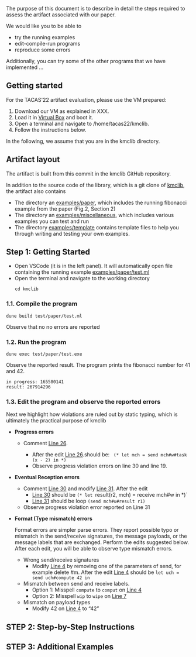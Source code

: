 The purpose of this document is to describe in detail the steps required to assess the artifact associated with our paper.
 
We would like you to be able to
 
* try the running examples 
* edit-compile-run programs
* reproduce some errors
 
Additionally, you can try some of the other programs that we have implemented ...
 
## Getting started
 
For the TACAS'22 artifact evaluation, please use the VM prepared:
 
1. Download our VM as explained in XXX.
2. Load it in [Virtual Box](https://www.virtualbox.org/) and boot it.
3. Open a terminal and navigate to /home/tacas22/kmclib.
4. Follow the instructions below.
 
In the following, we assume that you are in the kmclib directory.
## Artifact layout
The artifact is built from this commit in the kmclib GitHub repository.
 
In addition to the source code of the library, which is a git clone of [kmclib](https://github.com/keigoi/kmclib/),
the artifact also contains
* The directory an [examples/paper](examples/paper), which includes the running fibonacci example from the paper (Fig.2, Section 2)
* The directory an [examples/miscellaneous](examples/miscellaneous), which includes various examples you can test and run
* The directory [examples/template](examples/template) contains template files to help you through writing and testing your own examples.
 
## Step 1: Getting Started 
 
* Open VSCode (it is in the left panel).
It will automatically open file containing the running example [examples/paper/test.ml](kmclib/test/paper/test.ml)
* Open the terminal and navigate to the working directory
   ```
   cd kmclib
   ```
### 1.1. **Compile** the program
```
dune build test/paper/test.ml
```  
Observe that no no errors are reported
### 1.2. **Run** the program
```
dune exec test/paper/test.exe
```
Observe the reported result.
The program prints the fibonacci number for 41 and 42.
```
in progress: 165580141
result: 267914296
```
### 1.3. **Edit** the program and observe the reported errors
Next we highlight how violations are ruled out by static typing, which is ultimately the practical purpose of kmclib
* **Progress errors**
   * Comment [Line 26](https://github.com/keigoi/kmclib/blob/55a9baa11db02931cbee2983f11cb836bb31ea0c/test/paper/test.ml#L26).   
  
       - After the edit [Line 26](https://github.com/keigoi/kmclib/blob/55a9baa11db02931cbee2983f11cb836bb31ea0c/test/paper/test.ml#L26).should be: ``` (* let mch = send mch#w#task (x - 2) in *)```
       - Observe progress violation errors on line 30 and line 19.
* **Eventual Reception errors**
   * Comment [Line 30](https://github.com/keigoi/kmclib/blob/55a9baa11db02931cbee2983f11cb836bb31ea0c/test/paper/test.ml#L30) and modify [Line 31](https://github.com/keigoi/kmclib/blob/55a9baa11db02931cbee2983f11cb836bb31ea0c/test/paper/test.ml#L31). After the edit
       - [Line 30](https://github.com/keigoi/kmclib/blob/55a9baa11db02931cbee2983f11cb836bb31ea0c/test/paper/test.ml#L30) should be `(* let `result(r2, mch) = receive mch#w in *)`
       - [Line 31](https://github.com/keigoi/kmclib/blob/55a9baa11db02931cbee2983f11cb836bb31ea0c/test/paper/test.ml#L31) should be loop `(send mch#u#result r1)`
   * Observe progress violation error reported on Line 31
* **Format (Type mismatch) errors**
 
   Format errors are simpler parse errors. They report possible typo or mismatch in the send/receive signatures, the message payloads, or the message labels that are exchanged. Perform the edits suggested below. After each edit, you will be able to observe type mismatch errors.
 
   * Wrong send/receive signatures
       - Modify [Line 4](https://github.com/keigoi/kmclib/blob/55a9baa11db02931cbee2983f11cb836bb31ea0c/test/paper/test.ml#L4) by removing one of the parameters of send, for example delete #m. After the edit [Line 4](https://github.com/keigoi/kmclib/blob/55a9baa11db02931cbee2983f11cb836bb31ea0c/test/paper/test.ml#L4) should be `let uch = send uch#compute 42 in`
   * Mismatch between send and receive labels.
       - Option 1: Misspell `compute` to `comput` on [Line 4](https://github.com/keigoi/kmclib/blob/55a9baa11db02931cbee2983f11cb836bb31ea0c/test/paper/test.ml#L4)
       - Option 2:  Misspell `wip` to `wipe` on [Line 7](https://github.com/keigoi/kmclib/blob/55a9baa11db02931cbee2983f11cb836bb31ea0c/test/paper/test.ml#L7)
   * Mismatch on payload types
       - Modify 42 on [Line 4](https://github.com/keigoi/kmclib/blob/55a9baa11db02931cbee2983f11cb836bb31ea0c/test/paper/test.ml#L4) to “42”
 
## STEP 2: Step-by-Step Instructions
 
## STEP 3: Additional Examples
 
 

